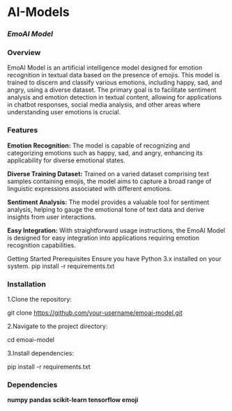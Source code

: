 # AI-Models

### *EmoAI Model*

### Overview
EmoAI Model is an artificial intelligence model designed for emotion recognition in textual data based on the presence of emojis. This model is trained to discern and classify various emotions, including happy, sad, and angry, using a diverse dataset. The primary goal is to facilitate sentiment analysis and emotion detection in textual content, allowing for applications in chatbot responses, social media analysis, and other areas where understanding user emotions is crucial.

### Features
**Emotion Recognition:** The model is capable of recognizing and categorizing emotions such as happy, sad, and angry, enhancing its applicability for diverse emotional states.

**Diverse Training Dataset:** Trained on a varied dataset comprising text samples containing emojis, the model aims to capture a broad range of linguistic expressions associated with different emotions.

**Sentiment Analysis:** The model provides a valuable tool for sentiment analysis, helping to gauge the emotional tone of text data and derive insights from user interactions.

**Easy Integration:** With straightforward usage instructions, the EmoAI Model is designed for easy integration into applications requiring emotion recognition capabilities.

Getting Started
Prerequisites
Ensure you have Python 3.x installed on your system.
pip install -r requirements.txt
### Installation
1.Clone the repository:

git clone https://github.com/your-username/emoai-model.git

2.Navigate to the project directory:

cd emoai-model

3.Install dependencies:

pip install -r requirements.txt


### Dependencies

**numpy
pandas
scikit-learn
tensorflow
emoji**


